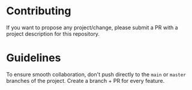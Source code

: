 # Contributing
If you want to propose any project/change, please submit a PR with a project description for this repository.

# Guidelines
To ensure smooth collaboration, don't push directly to the `main` or `master` branches of the project. Create a branch + PR for every feature.
